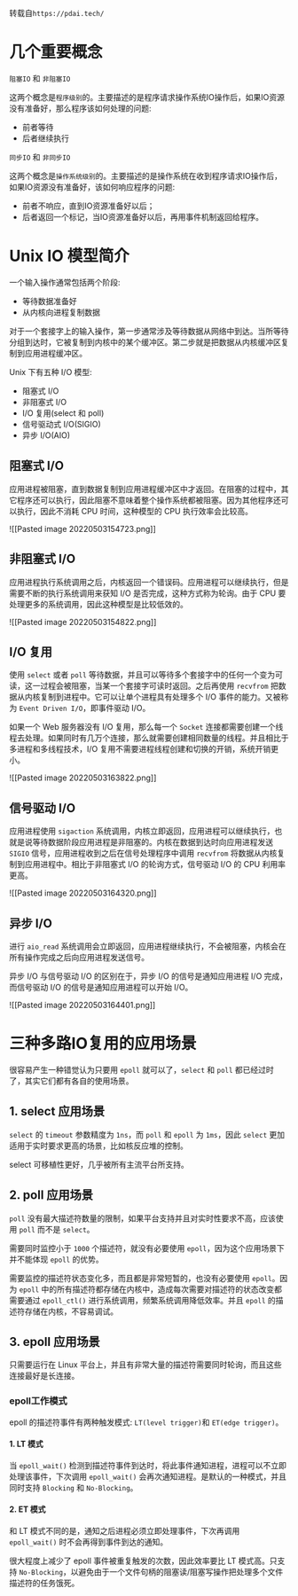转载自`https://pdai.tech/`
# 几个重要概念
 `阻塞IO` 和 `非阻塞IO`

这两个概念是`程序级别`的。主要描述的是程序请求操作系统IO操作后，如果IO资源没有准备好，那么程序该如何处理的问题: 
- 前者等待
- 后者继续执行

`同步IO` 和 `非同步IO`

这两个概念是`操作系统级别`的。主要描述的是操作系统在收到程序请求IO操作后，如果IO资源没有准备好，该如何响应程序的问题:
- 前者不响应，直到IO资源准备好以后；
- 后者返回一个标记，当IO资源准备好以后，再用事件机制返回给程序。

# Unix IO 模型简介

一个输入操作通常包括两个阶段:
-   等待数据准备好
-   从内核向进程复制数据

对于一个套接字上的输入操作，第一步通常涉及等待数据从网络中到达。当所等待分组到达时，它被复制到内核中的某个缓冲区。第二步就是把数据从内核缓冲区复制到应用进程缓冲区。

Unix 下有五种 I/O 模型:
-   阻塞式 I/O
-   非阻塞式 I/O
-   I/O 复用(select 和 poll)
-   信号驱动式 I/O(SIGIO)
-   异步 I/O(AIO)

## 阻塞式 I/O

应用进程被阻塞，直到数据复制到应用进程缓冲区中才返回。在阻塞的过程中，其它程序还可以执行，因此阻塞不意味着整个操作系统都被阻塞。因为其他程序还可以执行，因此不消耗 CPU 时间，这种模型的 CPU 执行效率会比较高。

![[Pasted image 20220503154723.png]]

## 非阻塞式 I/O

应用进程执行系统调用之后，内核返回一个错误码。应用进程可以继续执行，但是需要不断的执行系统调用来获知 I/O 是否完成，这种方式称为轮询。由于 CPU 要处理更多的系统调用，因此这种模型是比较低效的。

![[Pasted image 20220503154822.png]]


## I/O 复用

使用 `select` 或者 `poll` 等待数据，并且可以等待多个套接字中的任何一个变为可读，这一过程会被阻塞，当某一个套接字可读时返回。之后再使用 `recvfrom` 把数据从内核复制到进程中。它可以让单个进程具有处理多个 I/O 事件的能力。又被称为 `Event Driven I/O`，即事件驱动 I/O。

如果一个 Web 服务器没有 I/O 复用，那么每一个 `Socket` 连接都需要创建一个线程去处理。如果同时有几万个连接，那么就需要创建相同数量的线程。并且相比于多进程和多线程技术，I/O 复用不需要进程线程创建和切换的开销，系统开销更小。

![[Pasted image 20220503163822.png]]

## 信号驱动 I/O
应用进程使用 `sigaction` 系统调用，内核立即返回，应用进程可以继续执行，也就是说等待数据阶段应用进程是非阻塞的。内核在数据到达时向应用进程发送 `SIGIO` 信号，应用进程收到之后在信号处理程序中调用 `recvfrom` 将数据从内核复制到应用进程中。相比于非阻塞式 I/O 的轮询方式，信号驱动 I/O 的 CPU 利用率更高。

![[Pasted image 20220503164320.png]]

## 异步 I/O

进行 `aio_read` 系统调用会立即返回，应用进程继续执行，不会被阻塞，内核会在所有操作完成之后向应用进程发送信号。

异步 I/O 与信号驱动 I/O 的区别在于，异步 I/O 的信号是通知应用进程 I/O 完成，而信号驱动 I/O 的信号是通知应用进程可以开始 I/O。

![[Pasted image 20220503164401.png]]


# 三种多路IO复用的应用场景

很容易产生一种错觉认为只要用 `epoll` 就可以了，`select` 和 `poll` 都已经过时了，其实它们都有各自的使用场景。

## 1. select 应用场景

`select` 的 `timeout` 参数精度为 `1ns`，而 `poll` 和 `epoll` 为 `1ms`，因此 `select` 更加适用于实时要求更高的场景，比如核反应堆的控制。

select 可移植性更好，几乎被所有主流平台所支持。

## 2. poll 应用场景

`poll` 没有最大描述符数量的限制，如果平台支持并且对实时性要求不高，应该使用 `poll` 而不是 `select`。

需要同时监控小于 `1000` 个描述符，就没有必要使用 `epoll`，因为这个应用场景下并不能体现 `epoll` 的优势。

需要监控的描述符状态变化多，而且都是非常短暂的，也没有必要使用 `epoll`。因为 `epoll` 中的所有描述符都存储在内核中，造成每次需要对描述符的状态改变都需要通过 `epoll_ctl()` 进行系统调用，频繁系统调用降低效率。并且 `epoll` 的描述符存储在内核，不容易调试。

## 3. epoll 应用场景

只需要运行在 Linux 平台上，并且有非常大量的描述符需要同时轮询，而且这些连接最好是长连接。


### epoll工作模式

epoll 的描述符事件有两种触发模式: `LT(level trigger)`和 `ET(edge trigger)`。

#### 1. LT 模式

当 `epoll_wait()` 检测到描述符事件到达时，将此事件通知进程，进程可以不立即处理该事件，下次调用 `epoll_wait()` 会再次通知进程。是默认的一种模式，并且同时支持 `Blocking` 和 `No-Blocking`。

####  2. ET 模式

和 LT 模式不同的是，通知之后进程必须立即处理事件，下次再调用 `epoll_wait()` 时不会再得到事件到达的通知。

很大程度上减少了 epoll 事件被重复触发的次数，因此效率要比 LT 模式高。只支持 `No-Blocking`，以避免由于一个文件句柄的阻塞读/阻塞写操作把处理多个文件描述符的任务饿死。